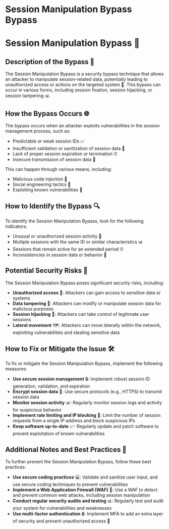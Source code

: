 # Session Manipulation Bypass Bypass

# Session Manipulation Bypass 🚨
## Description of the Bypass 📝
The Session Manipulation Bypass is a security bypass technique that allows an attacker to manipulate session-related data, potentially leading to unauthorized access or actions on the targeted system 🤖. This bypass can occur in various forms, including session fixation, session hijacking, or session tampering 📊.

## How the Bypass Occurs 🌐
The bypass occurs when an attacker exploits vulnerabilities in the session management process, such as:
* Predictable or weak session IDs 📈
* Insufficient validation or sanitization of session data 🚫
* Lack of proper session expiration or termination ⏰
* Insecure transmission of session data 📡

This can happen through various means, including:
* Malicious code injection 📜
* Social engineering tactics 🤝
* Exploiting known vulnerabilities 🚨

## How to Identify the Bypass 🔍
To identify the Session Manipulation Bypass, look for the following indicators:
* Unusual or unauthorized session activity 🚨
* Multiple sessions with the same ID or similar characteristics 📊
* Sessions that remain active for an extended period ⏰
* Inconsistencies in session data or behavior 📝

## Potential Security Risks 🚨
The Session Manipulation Bypass poses significant security risks, including:
* **Unauthorized access** 🚪: Attackers can gain access to sensitive data or systems
* **Data tampering** 📝: Attackers can modify or manipulate session data for malicious purposes
* **Session hijacking** 🚗: Attackers can take control of legitimate user sessions
* **Lateral movement** 🗺️: Attackers can move laterally within the network, exploiting vulnerabilities and stealing sensitive data

## How to Fix or Mitigate the Issue 🛠️
To fix or mitigate the Session Manipulation Bypass, implement the following measures:
* **Use secure session management** 🔒: Implement robust session ID generation, validation, and expiration
* **Encrypt session data** 🔑: Use secure protocols (e.g., HTTPS) to transmit session data
* **Monitor session activity** 📊: Regularly monitor session logs and activity for suspicious behavior
* **Implement rate limiting and IP blocking** 🚫: Limit the number of session requests from a single IP address and block suspicious IPs
* **Keep software up-to-date** 📈: Regularly update and patch software to prevent exploitation of known vulnerabilities

## Additional Notes and Best Practices 📝
To further prevent the Session Manipulation Bypass, follow these best practices:
* **Use secure coding practices** 💻: Validate and sanitize user input, and use secure coding techniques to prevent vulnerabilities
* **Implement a Web Application Firewall (WAF)** 🚪: Use a WAF to detect and prevent common web attacks, including session manipulation
* **Conduct regular security audits and testing** 📊: Regularly test and audit your system for vulnerabilities and weaknesses
* **Use multi-factor authentication** 🔒: Implement MFA to add an extra layer of security and prevent unauthorized access 🚨